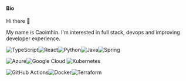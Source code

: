 #### Bio

Hi there 👋

My name is Caoimhin. I'm interested in full stack, devops and improving developer experience.


<img alt="TypeScript" src="https://img.shields.io/badge/typescript%20-%23007ACC.svg?&style=flat&logo=typescript&logoColor=white"/><img alt="React" src="https://img.shields.io/badge/react%20-%2320232a.svg?&style=flat&logo=react&logoColor=%2361DAFB"/><img alt="Python" src="https://img.shields.io/badge/python%20-%2314354C.svg?&style=flat&logo=python&logoColor=white"/><img alt="Java" src="https://img.shields.io/badge/java-%23ED8B00.svg?&style=flat&logo=java&logoColor=white"/><img alt="Spring" src="https://img.shields.io/badge/spring%20-%236DB33F.svg?&style=flat&logo=spring&logoColor=white"/>


<img alt="Azure" src="https://img.shields.io/badge/azure%20-%230072C6.svg?&style=flat&logo=azure-devops&logoColor=white"/><img alt="Google Cloud" src="https://img.shields.io/badge/Google%20Cloud%20-%234285F4.svg?&style=flat&logo=google-cloud&logoColor=white"/>
<img alt="Kubernetes" src="https://img.shields.io/badge/kubernetes%20-%23326ce5.svg?&style=flat&logo=kubernetes&logoColor=white"/>


<img alt="GitHub Actions" src="https://img.shields.io/badge/github%20actions%20-%232671E5.svg?&style=flat&logo=github%20actions&logoColor=white"/><img alt="Docker" src="https://img.shields.io/badge/docker%20-%230db7ed.svg?&style=flat&logo=docker&logoColor=white"/><img alt="Terraform" src="https://img.shields.io/badge/terraform%20-%235835CC.svg?&style=flat&logo=terraform&logoColor=white"/>
